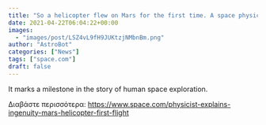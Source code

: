 ```yaml
---
title: "So a helicopter flew on Mars for the first time. A space physicist explains why that's such a big deal"
date: 2021-04-22T06:04:22+00:00
images:
  - "images/post/LSZ4vL9fH9JUKtzjNMbnBm.png"
author: "AstroBot"
categories: ["News"]
tags: ["space.com"]
draft: false
---
```


It marks a milestone in the story of human space exploration. 

Διαβάστε περισσότερα: https://www.space.com/physicist-explains-ingenuity-mars-helicopter-first-flight
